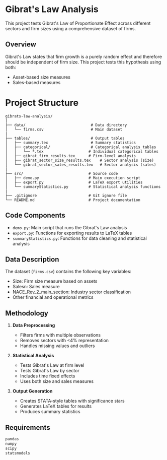 # Gibrat's Law Analysis

This project tests Gibrat's Law of Proportionate Effect across different sectors and firm sizes using a comprehensive dataset of firms.

## Overview

Gibrat's Law states that firm growth is a purely random effect and therefore should be independent of firm size. This project tests this hypothesis using both:
- Asset-based size measures
- Sales-based measures

# Project Structure

```
gibrats-law-analysis/
|
├── data/                             # Data directory
│   └── firms.csv                     # Main dataset
|
├── tables/                           # Output tables
│   ├── summary.tex                   # Summary statistics
│   ├── categorical/                  # Categorical analysis tables
│   │   └── *.tex                    # Individual categorical tables
│   ├── gibrat_firm_results.tex      # Firm-level analysis
│   ├── gibrat_sector_size_results.tex    # Sector analysis (size)
│   └── gibrat_sector_sales_results.tex   # Sector analysis (sales)
|
├── src/                             # Source code
│   ├── demo.py                      # Main execution script
│   ├── export.py                    # LaTeX export utilities
│   └── summaryStatistics.py         # Statistical analysis functions
|
├── .gitignore                       # Git ignore file
└── README.md                        # Project documentation
```

## Code Components

- `demo.py`: Main script that runs the Gibrat's Law analysis
- `export.py`: Functions for exporting results to LaTeX tables
- `summaryStatistics.py`: Functions for data cleaning and statistical analysis

## Data Description

The dataset (`firms.csv`) contains the following key variables:
- Size: Firm size measure based on assets
- Salesn: Sales measure
- NACE_Rev_2_main_section: Industry sector classification
- Other financial and operational metrics

## Methodology

1. **Data Preprocessing**
   - Filters firms with multiple observations
   - Removes sectors with <4% representation
   - Handles missing values and outliers

2. **Statistical Analysis**
   - Tests Gibrat's Law at firm level
   - Tests Gibrat's Law by sector
   - Includes time fixed effects
   - Uses both size and sales measures

3. **Output Generation**
   - Creates STATA-style tables with significance stars
   - Generates LaTeX tables for results
   - Produces summary statistics

## Requirements

```python
pandas
numpy
scipy
statsmodels
